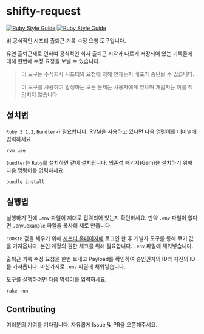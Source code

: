# shifty-request
[![Ruby Style Guide](https://img.shields.io/badge/code_style-rubocop-brightgreen.svg)](https://github.com/rubocop/rubocop)
[![Ruby Style Guide](https://img.shields.io/badge/code_style-community-brightgreen.svg)](https://github.com/Shopify/ruby-style-guide)

비 공식적인 시프티 출퇴근 기록 수정 요청 도구입니다.

유연 출퇴근제로 인하여 공식적인 회사 출퇴근 시각과 다르게 저장되어 있는 기록들에 대해 한번에 수정 요청을 보낼 수 있습니다.

> 이 도구는 주식회사 시프티의 요청에 의해 언제든지 배포가 중단될 수 있습니다.
> 
> 이 도구를 사용하여 발생하는 모든 문제는 사용자에게 있으며 개발자는 이를 책임지지 않습니다.

## 설치법

`Ruby 3.1.2`, `Bundler`가 필요합니다. RVM을 사용하고 있다면 다음 명령어를 터미널에 입력하세요.

```shell
rvm use
```

`Bundler`는 `Ruby`를 설치하면 같이 설치됩니다. 의존성 패키지(Gem)을 설치하기 위해 다음 명령어를 입력하세요. 

```shell
bundle install
```

## 실행법

실행하기 전에 `.env` 파일이 제대로 입력되어 있는지 확인하세요. 만약 `.env` 파일이 없다면 `.env.example` 파일을 복사해 새로 만듭니다.

`COOKIE` 값을 채우기 위해 [시프티 홈페이지에](https://shiftee.io) 로그인 한 후 개발자 도구를 통해 쿠키 값을 가져옵니다. 
본인 계정의 권한 체크를 위해 필요합니다. `.env` 파일에 채워넣습니다.

출퇴근 기록 수정 요청을 한번 보내고 Payload를 확인하여 승인권자의 ID와 자신의 ID를 가져옵니다. 마찬가지로 `.env` 파일에 채워넣습니다.

도구를 실행하려면 다음 명령어를 입력하세요.

```shell
rake run
```

## Contributing

여러분의 기여를 기다립니다. 자유롭게 Issue 및 PR을 오픈해주세요.
